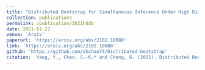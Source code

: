 ```yaml
---
title: "Distributed Bootstrap for Simultaneous Inference Under High Dimensionality"
collection: publications
permalink: /publication/2021hddb
date: 2021-01-27
venue: 'Arxiv'
paperurl: 'https://arxiv.org/abs/2102.10080'
link: 'https://arxiv.org/abs/2102.10080'
github: 'https://github.com/skchao74/Distributed-bootstrap'
citation: 'Yang, Y., Chao, S.-K.* and Cheng, G. (2021). Distributed Bootstrap for Simultaneous Inference Under High Dimensionality, arXiv: 2102.10080'
---
```

